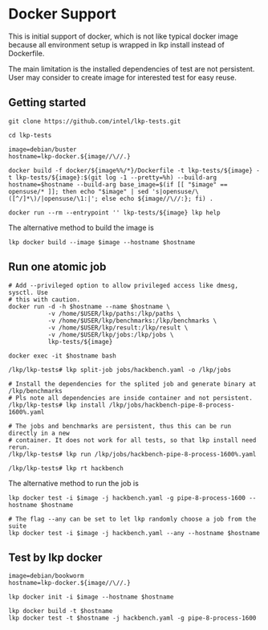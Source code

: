 # Docker Support

This is initial support of docker, which is not like typical docker image because
all environment setup is wrapped in lkp install instead of Dockerfile.

The main limitation is the installed dependencies of test are not persistent. User may
consider to create image for interested test for easy reuse.

## Getting started

```
git clone https://github.com/intel/lkp-tests.git

cd lkp-tests

image=debian/buster
hostname=lkp-docker.${image//\//.}

docker build -f docker/${image%%/*}/Dockerfile -t lkp-tests/${image} -t lkp-tests/${image}:$(git log -1 --pretty=%h) --build-arg hostname=$hostname --build-arg base_image=$(if [[ "$image" == opensuse/* ]]; then echo "$image" | sed 's|opensuse/\([^/]*\)/|opensuse/\1:|'; else echo ${image//\//:}; fi) .

docker run --rm --entrypoint '' lkp-tests/${image} lkp help
```

The alternative method to build the image is

```
lkp docker build --image $image --hostname $hostname
```

## Run one atomic job

```
# Add --privileged option to allow privileged access like dmesg, sysctl. Use
# this with caution.
docker run -d -h $hostname --name $hostname \
           -v /home/$USER/lkp/paths:/lkp/paths \
           -v /home/$USER/lkp/benchmarks:/lkp/benchmarks \
           -v /home/$USER/lkp/result:/lkp/result \
           -v /home/$USER/lkp/jobs:/lkp/jobs \
           lkp-tests/${image}

docker exec -it $hostname bash

/lkp/lkp-tests# lkp split-job jobs/hackbench.yaml -o /lkp/jobs

# Install the dependencies for the splited job and generate binary at /lkp/benchmarks
# Pls note all dependencies are inside container and not persistent.
/lkp/lkp-tests# lkp install /lkp/jobs/hackbench-pipe-8-process-1600%.yaml

# The jobs and benchmarks are persistent, thus this can be run directly in a new
# container. It does not work for all tests, so that lkp install need rerun.
/lkp/lkp-tests# lkp run /lkp/jobs/hackbench-pipe-8-process-1600%.yaml

/lkp/lkp-tests# lkp rt hackbench
```

The alternative method to run the job is

```
lkp docker test -i $image -j hackbench.yaml -g pipe-8-process-1600 --hostname $hostname

# The flag --any can be set to let lkp randomly choose a job from the suite
lkp docker test -i $image -j hackbench.yaml --any --hostname $hostname
```

## Test by lkp docker

```
image=debian/bookworm
hostname=lkp-docker.${image//\//.}

lkp docker init -i $image --hostname $hostname

lkp docker build -t $hostname
lkp docker test -t $hostname -j hackbench.yaml -g pipe-8-process-1600
```
